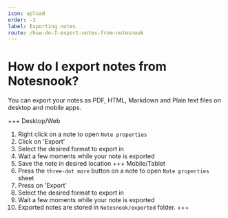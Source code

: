 ```yaml
---
icon: upload
order: -1
label: Exporting notes
route: /how-do-I-export-notes-from-notesnook
---
```


# How do I export notes from Notesnook?

You can export your notes as PDF, HTML, Markdown and Plain text files on desktop and mobile apps.

+++ Desktop/Web
1. Right click on a note to open `Note properties`
2. Click on 'Export'
3. Select the desired format to export in
4. Wait a few moments while your note is exported
5. Save the note in desired location
+++ Mobile/Tablet
1. Press the `three-dot more` button on a note to open `Note properties` sheet
2. Press on 'Export'
3. Select the desired format to export in
4. Wait a few moments while your note is exported
5. Exported notes are stored in `Notesnook/exported` folder.
+++